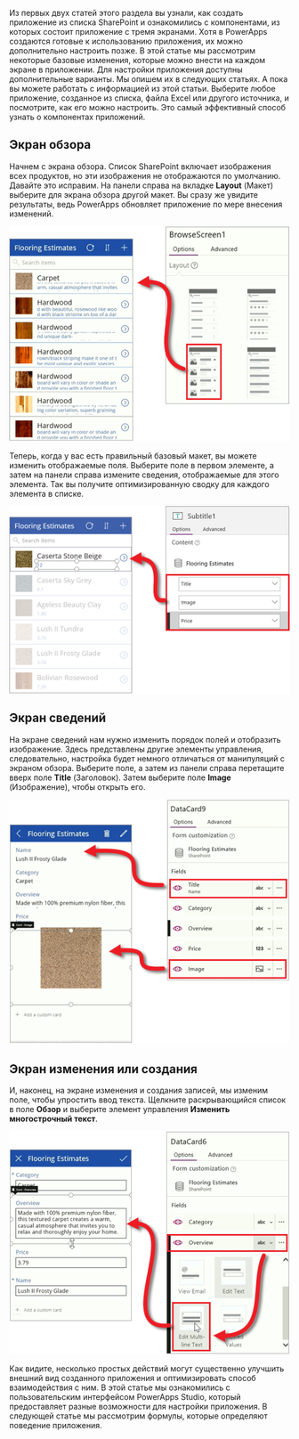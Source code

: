 Из первых двух статей этого раздела вы узнали, как создать приложение из списка SharePoint и ознакомились с компонентами, из которых состоит приложение с тремя экранами. Хотя в PowerApps создаются готовые к использованию приложения, их можно дополнительно настроить позже. В этой статье мы рассмотрим некоторые базовые изменения, которые можно внести на каждом экране в приложении. Для настройки приложения доступны дополнительные варианты. Мы опишем их в следующих статьях. А пока вы можете работать с информацией из этой статьи. Выберите любое приложение, созданное из списка, файла Excel или другого источника, и посмотрите, как его можно настроить. Это самый эффективный способ узнать о компонентах приложений.

## <a name="browse-screen"></a>Экран обзора
Начнем с экрана обзора. Список SharePoint включает изображения всех продуктов, но эти изображения не отображаются по умолчанию. Давайте это исправим. На панели справа на вкладке **Layout** (Макет) выберите для экрана обзора другой макет. Вы сразу же увидите результаты, ведь PowerApps обновляет приложение по мере внесения изменений.

![Изменение макета экрана обзора](./media/learning-spo-app-customize/generate-change-layout.png)

Теперь, когда у вас есть правильный базовый макет, вы можете изменить отображаемые поля. Выберите поле в первом элементе, а затем на панели справа измените сведения, отображаемые для этого элемента. Так вы получите оптимизированную сводку для каждого элемента в списке.

![Изменение полей экрана обзора](./media/learning-spo-app-customize/generate-browse-fields.png)

## <a name="details-screen"></a>Экран сведений
На экране сведений нам нужно изменить порядок полей и отобразить изображение. Здесь представлены другие элементы управления, следовательно, настройка будет немного отличаться от манипуляций с экраном обзора. Выберите поле, а затем из панели справа перетащите вверх поле **Title** (Заголовок). Затем выберите поле **Image** (Изображение), чтобы открыть его.

![Изменение полей экрана сведений](./media/learning-spo-app-customize/generate-detail-fields.png)

## <a name="editcreate-screen"></a>Экран изменения или создания
И, наконец, на экране изменения и создания записей, мы изменим поле, чтобы упростить ввод текста. Щелкните раскрывающийся список в поле **Обзор** и выберите элемент управления **Изменить многострочный текст**.

![Изменение полей экрана редактирования](./media/learning-spo-app-customize/generate-edit-fields.png)

Как видите, несколько простых действий могут существенно улучшить внешний вид созданного приложения и оптимизировать способ взаимодействия с ним. В этой статье мы ознакомились с пользовательским интерфейсом PowerApps Studio, который предоставляет разные возможности для настройки приложения. В следующей статье мы рассмотрим формулы, которые определяют поведение приложения.  


